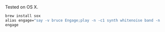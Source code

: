 Tested on OS X.

```bash
brew install sox
alias engage="say -v bruce Engage;play -n -c1 synth whitenoise band -n 100 20 band -n 50 20 gain +25 fade h 1 864000 1"  
engage
```